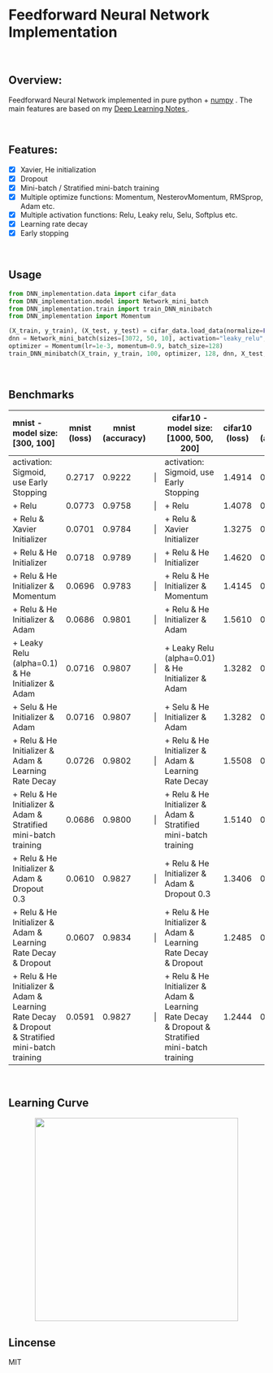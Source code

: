 # Feedforward Neural Network Implementation

<br>

## Overview:

Feedforward Neural Network implemented in pure python + [numpy](http://www.numpy.org/) . The main features are based on my [Deep Learning Notes ](https://github.com/massquantity/Deep_Learning_NOTES).

<br>

## Features: 

- [x] Xavier, He initialization
- [x] Dropout
- [x] Mini-batch / Stratified mini-batch training
- [x] Multiple optimize functions: Momentum, NesterovMomentum, RMSprop, Adam etc.
- [x] Multiple activation functions: Relu, Leaky relu, Selu, Softplus etc.
- [x] Learning rate decay
- [x] Early stopping

<br>


## Usage

```python
from DNN_implementation.data import cifar_data
from DNN_implementation.model import Network_mini_batch
from DNN_implementation.train import train_DNN_minibatch
from DNN_implementation import Momentum

(X_train, y_train), (X_test, y_test) = cifar_data.load_data(normalize=False, standard=True)
dnn = Network_mini_batch(sizes=[3072, 50, 10], activation="leaky_relu", alpha=0.01, dropout_rate=0.5)
optimizer = Momentum(lr=1e-3, momentum=0.9, batch_size=128)
train_DNN_minibatch(X_train, y_train, 100, optimizer, 128, dnn, X_test, y_test)
```

<br>

## Benchmarks

| mnist - model size: [300, 100]                               | mnist (loss) | mnist (accuracy) |      | cifar10 - model size: [1000, 500, 200]                       | cifar10 (loss) | cifar10 (accuracy) |
| :----------------------------------------------------------- | ------------ | ---------------- | :--: | ------------------------------------------------------------ | :------------: | ------------------ |
| activation: Sigmoid, use Early Stopping                      | 0.2717       | 0.9222           |  \|  | activation: Sigmoid, use Early Stopping                      |     1.4914     | 0.4735             |
| + Relu                                                       | 0.0773       | 0.9758           |  \|  | + Relu                                                       |     1.4078     | 0.5118             |
| + Relu & Xavier Initializer                                  | 0.0701       | 0.9784           |  \|  | + Relu & Xavier Initializer                                  |     1.3275     | 0.5303             |
| + Relu & He Initializer                                      | 0.0718       | 0.9789           |  \|  | + Relu & He Initializer                                      |     1.4620     | 0.5356             |
| + Relu & He Initializer & Momentum                           | 0.0696       | 0.9783           |  \|  | + Relu & He Initializer & Momentum                           |     1.4145     | 0.5391             |
| + Relu & He Initializer & Adam                               | 0.0686       | 0.9801           |  \|  | + Relu & He Initializer & Adam                               |     1.5610     | 0.5546             |
| + Leaky Relu (alpha=0.1) & He Initializer & Adam             | 0.0716       | 0.9807           |  \|  | + Leaky Relu (alpha=0.01) & He Initializer & Adam            |     1.3282     | 0.5572             |
| + Selu & He Initializer & Adam                               | 0.0716       | 0.9807           |  \|  | + Selu & He Initializer & Adam                               |     1.3282     | 0.5572             |
| + Relu & He Initializer & Adam & Learning Rate Decay         | 0.0726       | 0.9802           |  \|  | + Relu & He Initializer & Adam & Learning Rate Decay         |     1.5508     | 0.5575             |
| + Relu & He Initializer & Adam  & Stratified mini-batch training | 0.0686       | 0.9800           |  \|  | + Relu & He Initializer & Adam  & Stratified mini-batch training |     1.5140     | 0.5593             |
| + Relu & He Initializer & Adam & Dropout 0.3                 | 0.0610       | 0.9827           |  \|  | + Relu & He Initializer & Adam & Dropout 0.3                 |     1.3406     | 0.5927             |
| + Relu & He Initializer & Adam & Learning Rate Decay & Dropout | 0.0607       | 0.9834           |  \|  | + Relu & He Initializer & Adam & Learning Rate Decay & Dropout |     1.2485     | 0.5933             |
| + Relu & He Initializer & Adam & Learning Rate Decay & Dropout & Stratified mini-batch training | 0.0591       | 0.9827           |  \|  | + Relu & He Initializer & Adam & Learning Rate Decay & Dropout & Stratified mini-batch training |     1.2444     | 0.5935             |

<br>

## Learning Curve
<div align="center">
 <img src="https://raw.githubusercontent.com/massquantity/DNN_implementation/master/pic/mnist_learning_curve.png" height="400px">
</div>


## Lincense
MIT